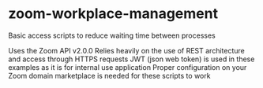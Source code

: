 # zoom-workplace-management
Basic access scripts to reduce waiting time between processes

Uses the Zoom API v2.0.0
Relies heavily on the use of REST architecture and access through HTTPS requests 
JWT (json web token) is used in these examples as it is for internal use application
Proper configuration on your Zoom domain marketplace is needed for these scripts to work
